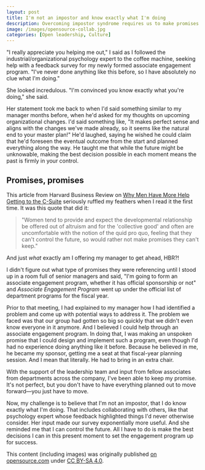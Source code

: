 ```yaml
---
layout: post
title: I'm not an impostor and know exactly what I'm doing
description: Overcoming impostor syndrome requires us to make promises and take action, even when we don't have all the answers.
image: /images/opensource-collab.jpg
categories: [Open leadership, Culture]
---
```


"I really appreciate you helping me out," I said as I followed the industrial/organizational psychology expert to the coffee machine, seeking help with a feedback survey for my newly formed associate engagement program. "I've never done anything like this before, so I have absolutely no clue what I'm doing."

She looked incredulous. "I'm convinced you know exactly what you're doing," she said.

Her statement took me back to when I'd said something similar to my manager months before, when he'd asked for my thoughts on upcoming organizational changes. I'd said something like, "It makes perfect sense and aligns with the changes we've made already, so it seems like the natural end to your master plan!" He'd laughed, saying he wished he could claim that he'd foreseen the eventual outcome from the start and planned everything along the way. He taught me that while the future might be unknowable, making the best decision possible in each moment means the past is firmly in your control.

## Promises, promises

This article from Harvard Business Review on [Why Men Have More Help Getting to the C-Suite](https://hbr.org/2015/11/why-men-have-more-help-getting-to-the-c-suite) seriously ruffled my feathers when I read it the first time. It was this quote that did it:

> "Women tend to provide and expect the developmental relationship be offered out of altruism and for the 'collective good' and often are uncomfortable with the notion of the quid pro quo, feeling that they can't control the future, so would rather not make promises they can't keep."

And just _what_ exactly am I offering my manager to get ahead, HBR?!

I didn't figure out what type of promises they were referencing until I stood up in a room full of senior managers and said, "I'm going to form an associate engagement program, whether it has official sponsorship or not" and _Associate Engagement Program_ went up under the official list of department programs for the fiscal year.

Prior to that meeting, I had explained to my manager how I had identified a problem and come up with potential ways to address it. The problem we faced was that our group had gotten so big so quickly that we didn't even know everyone in it anymore. And I believed I could help through an associate engagement program. In doing that, I was making an unspoken promise that I could design and implement such a program, even though I'd had no experience doing anything like it before. Because he believed in me, he became my sponsor, getting me a seat at that fiscal-year planning session. And I mean that literally. He had to bring in an extra chair.

With the support of the leadership team and input from fellow associates from departments across the company, I've been able to keep my promise. It's not perfect, but you don't have to have everything planned out to move forward—you just have to move.

Now, my challenge is to believe that I'm not an impostor, that I do know exactly what I'm doing. That includes collaborating with others, like that psychology expert whose feedback highlighted things I'd never otherwise consider. Her input made our survey exponentially more useful. And she reminded me that I can control the future. All I have to do is make the best decisions I can in this present moment to set the engagement program up for success.

<div class="license_footer">
  <p>This content (including images) was originally published <a href="https://opensource.com/business/16/8/impostor-syndrome-and-senior-managers">on opensource.com</a> under <a href="https://creativecommons.org/licenses/by-sa/4.0/">CC BY-SA 4.0</a>.</p>
</div>
